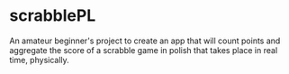 # scrabblePL

An amateur beginner's project to create an app that will count points and aggregate the score of a scrabble game in polish that takes place in real time, physically. 
